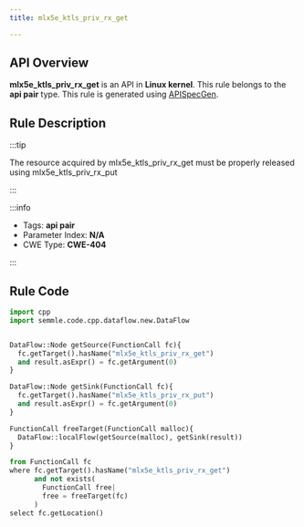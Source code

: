 ```yaml
---
title: mlx5e_ktls_priv_rx_get

---
```



## API Overview
**mlx5e_ktls_priv_rx_get** is an API in **Linux kernel**. This rule belongs to the **api pair** type. This rule is generated using [APISpecGen](../../tools/APISpecGen).
## Rule Description

:::tip

The resource acquired by mlx5e_ktls_priv_rx_get must be properly released using mlx5e_ktls_priv_rx_put

:::

:::info

- Tags: **api pair**
- Parameter Index: **N/A**
- CWE Type: **CWE-404**

:::

## Rule Code
```python
import cpp
import semmle.code.cpp.dataflow.new.DataFlow


DataFlow::Node getSource(FunctionCall fc){
  fc.getTarget().hasName("mlx5e_ktls_priv_rx_get")
  and result.asExpr() = fc.getArgument(0)
}

DataFlow::Node getSink(FunctionCall fc){
  fc.getTarget().hasName("mlx5e_ktls_priv_rx_put")
  and result.asExpr() = fc.getArgument(0)
}

FunctionCall freeTarget(FunctionCall malloc){
  DataFlow::localFlow(getSource(malloc), getSink(result))
}

from FunctionCall fc
where fc.getTarget().hasName("mlx5e_ktls_priv_rx_get")
      and not exists(
        FunctionCall free| 
        free = freeTarget(fc)
      )
select fc.getLocation()

    
```